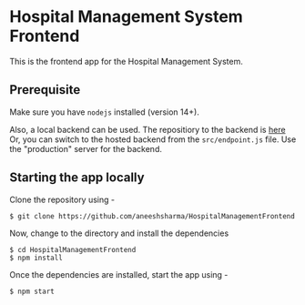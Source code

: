 # Hospital Management System Frontend

This is the frontend app for the Hospital Management System.

## Prerequisite

Make sure you have `nodejs` installed (version 14+).

Also, a local backend can be used. The repositiory to the backend is [here](https://github.com/aneeshsharma/HospitalManagementBackend/)
Or, you can switch to the hosted backend from the `src/endpoint.js` file. Use the "production" server for the backend.

## Starting the app locally

Clone the repository using -

```
$ git clone https://github.com/aneeshsharma/HospitalManagementFrontend
```

Now, change to the directory and install the dependencies

```
$ cd HospitalManagementFrontend
$ npm install
```

Once the dependencies are installed, start the app using -

```
$ npm start
```
